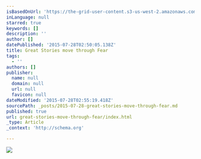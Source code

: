 ```yaml
---
isBasedOnUrl: 'https://the-grid-user-content.s3-us-west-2.amazonaws.com/37d9cdc0-e985-4eb1-8e0c-612c700c9265.jpg'
inLanguage: null
starred: true
keywords: []
description: ''
author: []
datePublished: '2015-07-28T02:50:05.138Z'
title: Great Stories move through Fear
tags:
  - ''
authors: []
publisher:
  name: null
  domain: null
  url: null
  favicon: null
dateModified: '2015-07-28T02:55:19.418Z'
sourcePath: _posts/2015-07-28-great-stories-move-through-fear.md
published: true
url: great-stories-move-through-fear/index.html
_type: Article
_context: 'http://schema.org'

---
```

![](https://the-grid-user-content.s3-us-west-2.amazonaws.com/37d9cdc0-e985-4eb1-8e0c-612c700c9265.jpg)